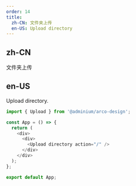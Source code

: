 ```yaml
---
order: 14
title:
  zh-CN: 文件夹上传
  en-US: Upload directory
---
```


## zh-CN

文件夹上传


## en-US

Upload directory.

```js
import { Upload } from '@adminium/arco-design';

const App = () => {
  return (
    <div>
      <div>
        <Upload directory action="/" />
      </div>
    </div>
  );
};

export default App;
```
